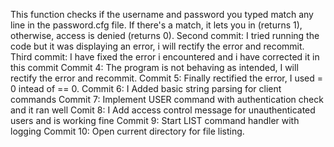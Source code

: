 This function checks if the username and password you typed match any line in the password.cfg file. If there's a match, it lets you in (returns 1), otherwise, access is denied (returns 0).
Second commit: I tried running the code but it was displaying an error, i will rectify the error and recommit.
Third commit: I have fixed the error i encountered and i have corrected it in this commit
Commit 4: The program is not behaving as intended, I will rectify the error and recommit.
Commit 5: Finally rectified the error, I used = 0 intead of == 0.
Commit 6: I Added basic string parsing for client commands
Commit 7: Implement USER command with authentication check and it ran well
Comit 8: I Add access control message for unauthenticated users and is working fine
Commit 9: Start LIST command handler with logging
Commit 10: Open current directory for file listing.